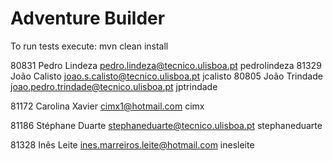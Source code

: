 ﻿# Adventure Builder

To run tests execute: mvn clean install


80831 Pedro Lindeza pedro.lindeza@tecnico.ulisboa.pt pedrolindeza
81329 João Calisto joao.s.calisto@tecnico.ulisboa.pt jcalisto
80805 João Trindade joao.pedro.trindade@tecnico.ulisboa.pt jptrindade

81172 Carolina Xavier cimx1@hotmail.com cimx

81186 Stéphane Duarte stephaneduarte@tecnico.ulisboa.pt stephaneduarte

81328 Inês Leite ines.marreiros.leite@hotmail.com inesleite

